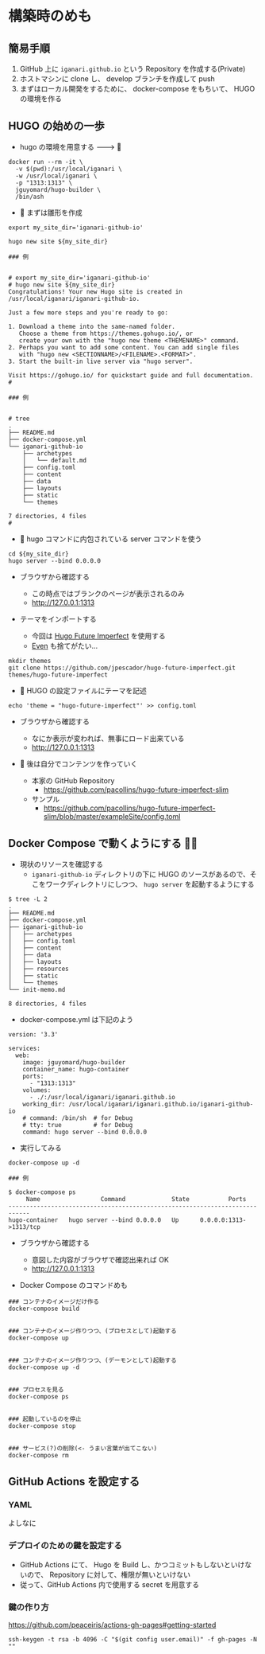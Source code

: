 # 構築時のめも

## 簡易手順

1. GitHub 上に `iganari.github.io` という Repository を作成する(Private)
1. ホストマシンに clone し、 develop ブランチを作成して push
1. まずはローカル開発をするために、 docker-compose をもちいて、 HUGO の環境を作る

## HUGO の始めの一歩

+ hugo の環境を用意する ---> :whale:

```
docker run --rm -it \
  -v $(pwd):/usr/local/iganari \
  -w /usr/local/iganari \
  -p "1313:1313" \
  jguyomard/hugo-builder \
  /bin/ash
```

+ :whale: まずは雛形を作成

```
export my_site_dir='iganari-github-io'

hugo new site ${my_site_dir}
```
```
### 例


# export my_site_dir='iganari-github-io'
# hugo new site ${my_site_dir}
Congratulations! Your new Hugo site is created in /usr/local/iganari/iganari-github-io.

Just a few more steps and you're ready to go:

1. Download a theme into the same-named folder.
   Choose a theme from https://themes.gohugo.io/, or
   create your own with the "hugo new theme <THEMENAME>" command.
2. Perhaps you want to add some content. You can add single files
   with "hugo new <SECTIONNAME>/<FILENAME>.<FORMAT>".
3. Start the built-in live server via "hugo server".

Visit https://gohugo.io/ for quickstart guide and full documentation.
#
```
```
### 例


# tree
.
├── README.md
├── docker-compose.yml
└── iganari-github-io
    ├── archetypes
    │   └── default.md
    ├── config.toml
    ├── content
    ├── data
    ├── layouts
    ├── static
    └── themes

7 directories, 4 files
# 
```

+ :whale: hugo コマンドに内包されている server コマンドを使う

```
cd ${my_site_dir}
hugo server --bind 0.0.0.0
```

+ ブラウザから確認する
  + この時点ではブランクのページが表示されるのみ
  + http://127.0.0.1:1313

+ テーマをインポートする
  + 今回は [Hugo Future Imperfect](https://themes.gohugo.io/future-imperfect/) を使用する
  + [Even](https://themes.gohugo.io/hugo-theme-even/) も捨てがたい…

```
mkdir themes
git clone https://github.com/jpescador/hugo-future-imperfect.git themes/hugo-future-imperfect
```

+ :whale: HUGO の設定ファイルにテーマを記述

```
echo 'theme = "hugo-future-imperfect"' >> config.toml
```

+ ブラウザから確認する
  + なにか表示が変われば、無事にロード出来ている
  + http://127.0.0.1:1313

+ :whale: 後は自分でコンテンツを作っていく
  + 本家の GitHub Repository
    + https://github.com/pacollins/hugo-future-imperfect-slim
  + サンプル
    + https://github.com/pacollins/hugo-future-imperfect-slim/blob/master/exampleSite/config.toml

## Docker Compose で動くようにする :whale::whale:

+ 現状のリソースを確認する
  + `iganari-github-io` ディレクトリの下に HUGO のソースがあるので、そこをワークディレクトリにしつつ、 `hugo server` を起動するようにする

```
$ tree -L 2
.
├── README.md
├── docker-compose.yml
├── iganari-github-io
│   ├── archetypes
│   ├── config.toml
│   ├── content
│   ├── data
│   ├── layouts
│   ├── resources
│   ├── static
│   └── themes
└── init-memo.md

8 directories, 4 files
```

+ docker-compose.yml は下記のよう

```
version: '3.3'

services:
  web:
    image: jguyomard/hugo-builder
    container_name: hugo-container
    ports:
      - "1313:1313"
    volumes:
      - ./:/usr/local/iganari/iganari.github.io
    working_dir: /usr/local/iganari/iganari.github.io/iganari-github-io
    # command: /bin/sh  # for Debug
    # tty: true         # for Debug
    command: hugo server --bind 0.0.0.0
```

+ 実行してみる

```
docker-compose up -d
```
```
### 例

$ docker-compose ps
     Name                 Command             State           Ports         
----------------------------------------------------------------------------
hugo-container   hugo server --bind 0.0.0.0   Up      0.0.0.0:1313->1313/tcp
```

+ ブラウザから確認する
  + 意図した内容がブラウザで確認出来れば OK
  + http://127.0.0.1:1313

+ Docker Compose のコマンドめも

```
### コンテナのイメージだけ作る
docker-compose build


### コンテナのイメージ作りつつ、(プロセスとして)起動する
docker-compose up


### コンテナのイメージ作りつつ、(デーモンとして)起動する
docker-compose up -d


### プロセスを見る
docker-compose ps


### 起動しているのを停止
docker-compose stop


### サービス(?)の削除(<- うまい言葉が出てこない)
docker-compose rm
```

## GitHub Actions を設定する

### YAML

よしなに

### デプロイのための鍵を設定する

+ GitHub Actions にて、 Hugo を Build し、かつコミットもしないといけないので、 Repository に対して、権限が無いといけない
+ 従って、GitHub Actions 内で使用する secret を用意する

### 鍵の作り方

https://github.com/peaceiris/actions-gh-pages#getting-started

```
ssh-keygen -t rsa -b 4096 -C "$(git config user.email)" -f gh-pages -N ""
```
